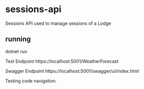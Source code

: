 # sessions-api
Sessions API used to manage sessions of a Lodge

## running

dotnet run

Test Endpoint
https://localhost:5001/WeatherForecast

Swagger Endpoint
https://localhost:5001/swagger/ui/index.html

Testing code navigation.
